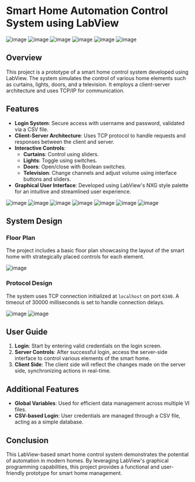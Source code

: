 # Smart Home Automation Control System using LabView

![image](https://github.com/user-attachments/assets/f6f40fdd-b8a5-4ec3-bb31-66575d994c90)
![image](https://github.com/user-attachments/assets/91cc4403-9072-4790-ab30-c44321c96945)
![image](https://github.com/user-attachments/assets/744ff2c4-3ecd-4d2e-8c5b-e412d7949eab)
![image](https://github.com/user-attachments/assets/cfefaea9-8465-4420-be65-99b704266d54)
![image](https://github.com/user-attachments/assets/1b21f1d8-8de1-45fe-ace2-e3723c6ad3c4)
![image](https://github.com/user-attachments/assets/70175570-e347-4884-b09b-6d08ad94e5a7)


## Overview
This project is a prototype of a smart home control system developed using LabView. The system simulates the control of various home elements such as curtains, lights, doors, and a television. It employs a client-server architecture and uses TCP/IP for communication.

## Features
- **Login System**: Secure access with username and password, validated via a CSV file.
- **Client-Server Architecture**: Uses TCP protocol to handle requests and responses between the client and server.
- **Interactive Controls**:
  - **Curtains**: Control using sliders.
  - **Lights**: Toggle using switches.
  - **Doors**: Open/close with Boolean switches.
  - **Television**: Change channels and adjust volume using interface buttons and sliders.
- **Graphical User Interface**: Developed using LabView's NXG style palette for an intuitive and streamlined user experience.

![image](https://github.com/user-attachments/assets/142ae0c4-dadf-40b5-b187-046aeb1e9805)
![image](https://github.com/user-attachments/assets/0badeafe-29a9-4d6c-a6b4-5d1d04bf0f7a)
![image](https://github.com/user-attachments/assets/8472ebd8-1766-45e7-9975-257cf2b59d87)
![image](https://github.com/user-attachments/assets/d4bda299-bc13-4102-87bf-be5a58536d08)
![image](https://github.com/user-attachments/assets/58f6f197-f772-4e08-89b9-c86659acae5d)
![image](https://github.com/user-attachments/assets/a11e133a-6b8b-43cf-9dd2-530a82585e91)
![image](https://github.com/user-attachments/assets/82c0ded8-f8c3-438b-a040-21c912dd62d4)


## System Design
### Floor Plan
The project includes a basic floor plan showcasing the layout of the smart home with strategically placed controls for each element.

![image](https://github.com/user-attachments/assets/765135b8-b01d-4c6d-af47-5431c204030c)


### Protocol Design
The system uses TCP connection initialized at `localhost` on port `6340`. A timeout of 30000 milliseconds is set to handle connection delays.


![image](https://github.com/user-attachments/assets/266e6758-96f3-4b5b-9091-2c81e9e9ffe9)
![image](https://github.com/user-attachments/assets/5bcab766-faad-4a38-9a1d-86e7ea7589b2)


## User Guide
1. **Login**: Start by entering valid credentials on the login screen.
2. **Server Controls**: After successful login, access the server-side interface to control various elements of the smart home.
3. **Client Side**: The client side will reflect the changes made on the server side, synchronizing actions in real-time.

## Additional Features
- **Global Variables**: Used for efficient data management across multiple VI files.
- **CSV-based Login**: User credentials are managed through a CSV file, acting as a simple database.

## Conclusion
This LabView-based smart home control system demonstrates the potential of automation in modern homes. By leveraging LabView's graphical programming capabilities, this project provides a functional and user-friendly prototype for smart home management.
